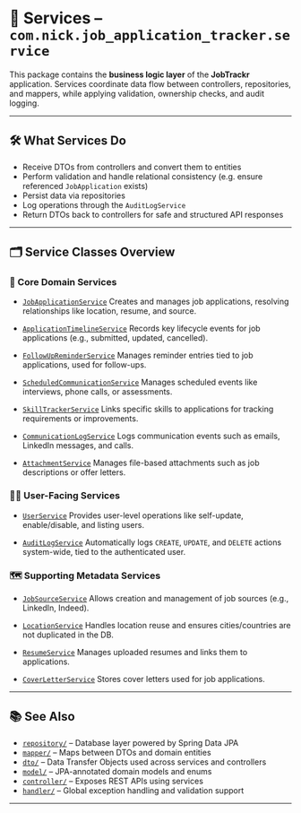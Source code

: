 # 🧩 Services – `com.nick.job_application_tracker.service`

This package contains the **business logic layer** of the **JobTrackr** application.
Services coordinate data flow between controllers, repositories, and mappers, while applying validation, ownership checks, and audit logging.

---

## 🛠 What Services Do

* Receive DTOs from controllers and convert them to entities
* Perform validation and handle relational consistency (e.g. ensure referenced `JobApplication` exists)
* Persist data via repositories
* Log operations through the `AuditLogService`
* Return DTOs back to controllers for safe and structured API responses

---

## 🗂 Service Classes Overview

### 📌 Core Domain Services

* [`JobApplicationService`](./JobApplicationService.java)
  Creates and manages job applications, resolving relationships like location, resume, and source.

* [`ApplicationTimelineService`](./ApplicationTimelineService.java)
  Records key lifecycle events for job applications (e.g., submitted, updated, cancelled).

* [`FollowUpReminderService`](./FollowUpReminderService.java)
  Manages reminder entries tied to job applications, used for follow-ups.

* [`ScheduledCommunicationService`](./ScheduledCommunicationService.java)
  Manages scheduled events like interviews, phone calls, or assessments.

* [`SkillTrackerService`](./SkillTrackerService.java)
  Links specific skills to applications for tracking requirements or improvements.

* [`CommunicationLogService`](./CommunicationLogService.java)
  Logs communication events such as emails, LinkedIn messages, and calls.

* [`AttachmentService`](./AttachmentService.java)
  Manages file-based attachments such as job descriptions or offer letters.

### 🧑‍💼 User-Facing Services

* [`UserService`](./UserService.java)
  Provides user-level operations like self-update, enable/disable, and listing users.

* [`AuditLogService`](./AuditLogService.java)
  Automatically logs `CREATE`, `UPDATE`, and `DELETE` actions system-wide, tied to the authenticated user.

### 🗺️ Supporting Metadata Services

* [`JobSourceService`](./JobSourceService.java)
  Allows creation and management of job sources (e.g., LinkedIn, Indeed).

* [`LocationService`](./LocationService.java)
  Handles location reuse and ensures cities/countries are not duplicated in the DB.

* [`ResumeService`](./ResumeService.java)
  Manages uploaded resumes and links them to applications.

* [`CoverLetterService`](./CoverLetterService.java)
  Stores cover letters used for job applications.

---

## 📚 See Also

* [`repository/`](../repository/) – Database layer powered by Spring Data JPA
* [`mapper/`](../mapper/) – Maps between DTOs and domain entities
* [`dto/`](../dto/) – Data Transfer Objects used across services and controllers
* [`model/`](../model/) – JPA-annotated domain models and enums
* [`controller/`](../controller/) – Exposes REST APIs using services
* [`handler/`](../handler/) – Global exception handling and validation support

---
